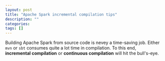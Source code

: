 ```yaml
---
layout: post
title: "Apache Spark incremental compilation tips"
description: ""
categories: 
tags: []
---
```


Building Apache Spark from source code is nevey a time-saving job. Either `mvn` or `sbt` consumes quite a lot time in compilation. To this end, __incremental compilation__ or __continuous compilation__ will hit the bull's-eye.



